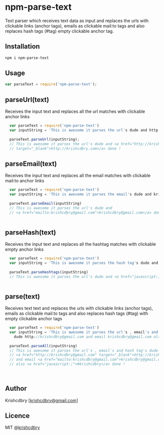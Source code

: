 # npm-parse-text
Text parser which receives text data as input and replaces the urls with clickable links (anchor tags), emails as clickable mail:to tags and also replaces hash tags (#tag) empty clickable anchor tag.

## Installation

```bash
npm i npm-parse-text
```

## Usage
```javascript
var parseText = require('npm-parse-text');
```

## parseUrl(text)

Receives the input text and replaces all the url matches with clickable anchor links 
```javascript
  var parseText = require('npm-parse-text')
  var inputString = 'This is awesome it parses the url's dude and http://krishcdbry.com done !'
  
  parseText.parseUrl(inputString);
  // This is awesome it parses the url's dude and <a href="http://krishcdbry.com" 
  // target="_blank">http://krishcdbry.com</a> done !
```

## parseEmail(text)

Receives the input text and replaces all the email matches with clickable mail:to anchor links  
```javascript
  var parseText = require('npm-parse-text')
  var inputString = 'This is awesome it parses the email's dude and krishcdbry@gmail.com done !'
  
  parseText.parseEmail(inputString)
  // This is awesome it parses the url's dude and  
  // <a href="mailto:krishcdbry@gmail.com">krishcdbry@gmail.com</a> done !
 
```

## parseHash(text)
Receives the input text and replaces all the hashtag matches with clickable empty anchor links
```javascript
  var parseText = require('npm-parse-text')
  var inputString = 'This is awesome it parses the hash tag's dude and #krishcdbry done !'
 
  parseText.parseHashtags(inputString)
  // This is awesome it parses the url's dude and <a href="javascript:;">#krishcdbry</a> done !
 
```

## parse(text)
  Receives text text and replaces the urls with clickable links (anchor tags),
  emails as clickable mail:to tags and also replaces hash tags (#tag) with empty clickable anchor tags
```javascript
  var parseText = require('npm-parse-text')
  var inputString = 'This is awesome it parses the url's , email's and hash tag's 
  	dude http://krishcdbry@gmail.com and email krishcdbry@gmail.com also #krishcdbry done !'
 
  parseText.parseAll(inputString)
  // This is awesome it parses the url's , email's and hash tag's dude 
  // <a href="http://krishcdbry@gmail.com" target="_blank">http://krishcdbry@gmail.com</a>
  // and email <a href="mailto:krishcdbry@gmail.com">krishcdbry@gmail.com</a> 
  // also <a href="javascript:;">#krishcdbry</a> done !
 
 
```

## Author
Krishcdbry [krishcdbry@gmail.com]

## Licence
MIT @[krishcdbry](krishcdbry.com)
